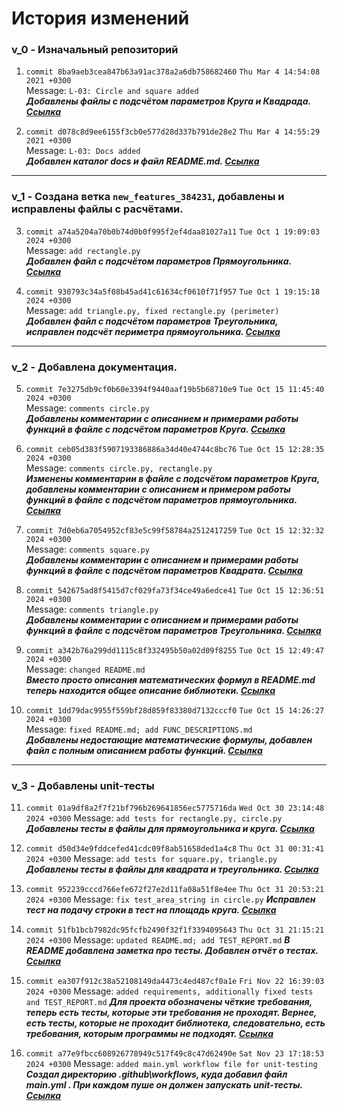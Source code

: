 # История изменений
### v_0 - Изначальный репозиторий
1. ```commit 8ba9aeb3cea847b63a91ac378a2a6db758682460``` ```Thu Mar 4 14:54:08 2021 +0300```  
Message: ```L-03: Circle and square added```  
***Добавлены файлы с подсчётом параметров Круга и Квадрада. [Ссылка](https://github.com/smartiqaorg/geometric_lib/commit/d078c8d9ee6155f3cb0e577d28d337b791de28e2)***  

2. ```commit d078c8d9ee6155f3cb0e577d28d337b791de28e2``` ```Thu Mar 4 14:55:29 2021 +0300```  
Message: ```L-03: Docs added```  
***Добавлен каталог docs и файл README.md. [Ссылка](https://github.com/smartiqaorg/geometric_lib/commit/8ba9aeb3cea847b63a91ac378a2a6db758682460)***  

---

### v_1 - Создана ветка ```new_features_384231```, добавлены и исправлены файлы с расчётами.

3. ```commit a74a5204a70b0b74d0b0f995f2ef4daa81027a11``` ```Tue Oct 1 19:09:03 2024 +0300```  
Message: ```add rectangle.py```  
***Добавлен файл с подсчётом параметров Прямоугольника. [Ссылка](https://github.com/KulEDmitr/geometric_lib/commit/a74a5204a70b0b74d0b0f995f2ef4daa81027a11)***  
  
4. ```commit 930793c34a5f08b45ad41c61634cf0610f71f957``` ```Tue Oct 1 19:15:18 2024 +0300```  
Message: ```add triangle.py, fixed rectangle.py (perimeter)```  
***Добавлен файл с подсчётом параметров Треугольника, исправлен подсчёт периметра прямоугольника. [Ссылка](https://github.com/KulEDmitr/geometric_lib/commit/930793c34a5f08b45ad41c61634cf0610f71f957)***  

---
  
### v_2 - Добавлена документация.
    
5. ```commit 7e3275db9cf0b60e3394f9440aaf19b5b68710e9``` ```Tue Oct 15 11:45:40 2024 +0300```  
Message: ```comments circle.py```  
***Добавлены комментарии с описанием и примерами работы функций в файле с подсчётом параметров Круга. [Ссылка](https://github.com/KulEDmitr/geometric_lib/commit/7e3275db9cf0b60e3394f9440aaf19b5b68710e9)***  

6. ```commit ceb05d383f5907193386886a34d40e4744c8bc76``` ```Tue Oct 15 12:28:35 2024 +0300```  
Message: ```comments circle.py, rectangle.py```  
***Изменены комментарии в файле с подсчётом параметров Круга, добавлены комментарии с описанием и примером работы функций в файле с подсчётом параметров прямоугольника. [Ссылка](https://github.com/KulEDmitr/geometric_lib/commit/ceb05d383f5907193386886a34d40e4744c8bc76)***  
  
7. ```commit 7d0eb6a7054952cf83e5c99f58784a2512417259``` ```Tue Oct 15 12:32:32 2024 +0300```  
Message: ```comments square.py```  
***Добавлены комментарии с описанием и примерами работы функций в файле с подсчётом параметров Квадрата. [Ссылка](https://github.com/KulEDmitr/geometric_lib/commit/7d0eb6a7054952cf83e5c99f58784a2512417259)***  
  
8. ```commit 542675ad8f5415d7cf029fa73f34ce49a6edce41``` ```Tue Oct 15 12:36:51 2024 +0300```  
Message: ```comments triangle.py```  
***Добавлены комментарии с описанием и примерами работы функций в файле с подсчётом параметров Треугольника. [Ссылка](https://github.com/KulEDmitr/geometric_lib/commit/542675ad8f5415d7cf029fa73f34ce49a6edce41)***  
  
9. ```commit a342b76a299dd1115c8f332495b50a02d09f8255``` ```Tue Oct 15 12:49:47 2024 +0300```  
Message: ```changed README.md```  
***Вместо просто описания математических формул в README.md теперь находится общее описание библиотеки. [Ссылка](https://github.com/KulEDmitr/geometric_lib/commit/a342b76a299dd1115c8f332495b50a02d09f8255)***  
  
10. ```commit 1dd79dac9955f559bf28d859f83380d7132cccf0``` ```Tue Oct 15 14:26:27 2024 +0300```  
Message: ```fixed README.md; add FUNC_DESCRIPTIONS.md```  
***Добавлены недостающие математические формулы, добавлен файл с полным описанием работы функций. [Ссылка](https://github.com/KulEDmitr/geometric_lib/commit/1dd79dac9955f559bf28d859f83380d7132cccf0)***  
  
---
  
### v_3 - Добавлены unit-тесты
  
11. ```commit 01a9df8a2f7f21bf796b269641856ec5775716da``` ```Wed Oct 30 23:14:48 2024 +0300```
Message: ```add tests for rectangle.py, circle.py```
***Добавлены тесты в файлы для прямоугольника и круга. [Ссылка](https://github.com/KulEDmitr/geometric_lib/commit/01a9df8a2f7f21bf796b269641856ec5775716da)***

12. ```commit d50d34e9fddcefed41cdc09f8ab51658ded1a4c8``` ```Thu Oct 31 00:31:41 2024 +0300```
Message: ```add tests for square.py, triangle.py```
***Добавлены тесты в файлы для квадрата и треугольника. [Ссылка](https://github.com/KulEDmitr/geometric_lib/commit/d50d34e9fddcefed41cdc09f8ab51658ded1a4c8)***

13. ```commit 952239cccd766efe672f27e2d11fa08a51f8e4ee``` ```Thu Oct 31 20:53:21 2024 +0300```
Message: ```fix test_area_string in circle.py```
***Исправлен тест на подачу строки в тест на площадь круга. [Ссылка](https://github.com/KulEDmitr/geometric_lib/commit/952239cccd766efe672f27e2d11fa08a51f8e4ee)***

14. ```commit 51fb1bcb7982dc95fcfb2490f32f1f3394095643``` ```Thu Oct 31 21:15:21 2024 +0300```
Message: ```updated README.md; add TEST_REPORT.md```
***В README добавлена заметка про тесты. Добавлен отчёт о тестах. [Ссылка](https://github.com/KulEDmitr/geometric_lib/commit/51fb1bcb7982dc95fcfb2490f32f1f3394095643)***

15. ```commit ea307f912c38a52108149da4473c4ed487cf0a1e``` ```Fri Nov 22 16:39:03 2024 +0300```
Message: ```added requirements, additionally fixed tests and TEST_REPORT.md```
***Для проекта обозначены чёткие требования, теперь есть тесты, которые эти требования не проходят. Вернее, есть тесты, которые не проходит библиотека, следовательно, есть требования, которым программы не подходят. [Ссылка](https://github.com/KulEDmitr/geometric_lib/commit/ea307f912c38a52108149da4473c4ed487cf0a1e)***

16. ```commit a77e9fbcc608926778949c517f49c8c47d62490e``` ```Sat Nov 23 17:18:53 2024 +0300```
Message: ```added main.yml workflow file for unit-testing```
***Создал директорию .github\workflows, куда добавил файл main.yml . При каждом пуше он должен запускать unit-тесты. [Ссылка](https://github.com/KulEDmitr/geometric_lib/commit/a77e9fbcc608926778949c517f49c8c47d62490e)***